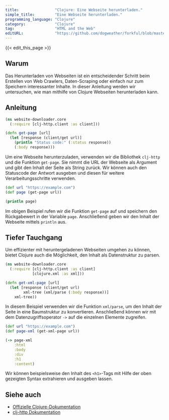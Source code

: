 ```yaml
---
title:                "Clojure: Eine Webseite herunterladen."
simple_title:         "Eine Webseite herunterladen."
programming_language: "Clojure"
category:             "Clojure"
tag:                  "HTML and the Web"
editURL:              "https://github.com/dogweather/forkful/blob/master/content/de/clojure/downloading-a-web-page.md"
---
```


{{< edit_this_page >}}

## Warum

Das Herunterladen von Webseiten ist ein entscheidender Schritt beim Erstellen von Web Crawlers, Daten-Scraping oder einfach nur zum Speichern interessanter Inhalte. In dieser Anleitung werden wir untersuchen, wie man mithilfe von Clojure Webseiten herunterladen kann.

## Anleitung

```Clojure
(ns website-downloader.core
  (:require [clj-http.client :as client]))

(defn get-page [url]
  (let [response (client/get url)]
    (println "Status code:" (:status response))
    (:body response)))
```

Um eine Webseite herunterzuladen, verwenden wir die Bibliothek `clj-http` und die Funktion `get-page`. Sie nimmt die URL der Webseite als Argument und gibt den Inhalt der Seite als String zurück. Wir können auch den Statuscode der Antwort ausgeben und diesen für weitere Verarbeitungsschritte verwenden.

```Clojure
(def url "https://example.com")
(def page (get-page url))

(println page)
```

Im obigen Beispiel rufen wir die Funktion `get-page` auf und speichern den Rückgabewert in der Variable `page`. Anschließend geben wir den Inhalt der Webseite mittels `println` aus.

## Tiefer Tauchgang

Um effizienter mit heruntergeladenen Webseiten umgehen zu können, bietet Clojure auch die Möglichkeit, den Inhalt als Datenstruktur zu parsen.

```Clojure
(ns website-downloader.core
  (:require [clj-http.client :as client]
            [clojure.xml :as xml]))

(defn get-xml-page [url]
  (let [response (client/get url)
        xml-tree (xml/parse (:body response))]
    xml-tree))
```

In diesem Beispiel verwenden wir die Funktion `xml/parse`, um den Inhalt der Seite in eine Baumstruktur zu konvertieren. Anschließend können wir mit dem Datenzugriffsoperator `->` auf die einzelnen Elemente zugreifen.

```Clojure
(def url "https://example.com")
(def page-xml (get-xml-page url))

(-> page-xml
    :html
    :body
    :div
    :h1
    :content)
```

Wir können beispielsweise den Inhalt des `<h1>`-Tags mit Hilfe der oben gezeigten Syntax extrahieren und ausgeben lassen.

## Siehe auch

- [Offizielle Clojure-Dokumentation](https://clojure.org/)
- [clj-http Dokumentation](https://github.com/dakrone/clj-http)